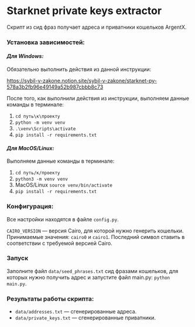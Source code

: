 # Starknet private keys extractor

Скрипт из сид фраз получает адреса и приватники кошельков ArgentX.

### Установка зависимостей:

#### *Для Windows:*

Обязательно выполнить действия из данной инструкции:

https://sybil-v-zakone.notion.site/sybil-v-zakone/starknet-py-578a3b2fb96e49149a52b987cbbb8c73

После того, как выполнили действия из инструкции, выполняем данные команды в терминале:

1. `cd путь\к\проекту`
2. `python -m venv venv`
3. `.\venv\Scripts\activate`
4. `pip install -r requirements.txt`

#### *Для MacOS/Linux:*

Выполняем данные команды в терминале:

1. `cd путь/к/проекту`
2. `python3 -m venv venv`
3. MacOS/Linux `source venv/bin/activate`
4. `pip install -r requirements.txt`

### Конфигурация:

Все настройки находятся в файле ```config.py```.

`CAIRO_VERSION` — версия Cairo, для которой нужно генерить кошельки. Принимаемые значения: ```cairo0``` и ```cairo1```. Последний символ ставить в соответствии с требуемой версией Cairo.

### Запуск

Заполните файл ```data/seed_phrases.txt``` сид фразами кошельков, для которых нужно получить адрес и запустите файл main.py: ```python main.py```.

### Результаты работы скрипта:
* ```data/addresses.txt``` —  сгенерированные адреса.
* ```data/private_keys.txt``` —  сгенерированные приватники.
